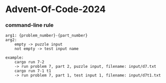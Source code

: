 # Advent-Of-Code-2024

### command-line rule
```
arg1: {problem_number}-{part_number}
arg2:
    empty -> puzzle input
    not empty -> test input name

example:
    cargo run 7-2
    -> run problem 7, part 2, puzzle input, filename: input/d7.txt
    cargo run 7-1 t1
    -> run problem 7, part 1, test input 1, filename: input/d7t1.txt
```
